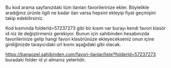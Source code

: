 Bu kod arama sayfanızdaki tüm ilanları favorilerinize ekler. Böylelikle aradığınız ürünle ilgili ne kadar ilan varsa hepsini ekleyip fiyat geçmişini takip edebilirsiniz.

Kod kısmında folderId=57237273 gibi bir kısım var burayı kendi favori klasör id niz ile değiştirmeniz gerekiyor. Bunun için sahibinden hesabınızda favorilerinize gelip hangi favori klasörünüze ekleyecekseniz onun içine girdiğinizde tarayıcıdaki url kısmı aşağıdaki gibi olacak.

https://banaozel.sahibinden.com/favori-ilanlar/liste?folderId=57237273 buradaki folder id yi almanız yeterlidir.
